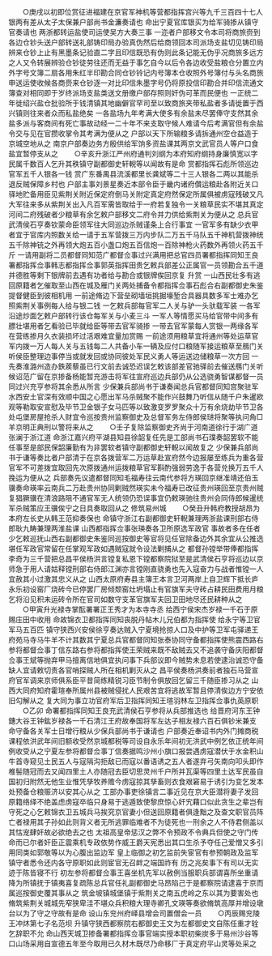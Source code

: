 <!-- { "loadSidebar": true } -->
　　○庚戌以初即位赏征进福建在京官军神机等营都指挥宫兴等九千三百四十七人银两有差从太子太保兼户部尚书金濂奏请也  命出宁夏官库银买为给军骑掺从镇守官奏请也  两浙都转运盐使司运使吴方大奏三事  一迩者户部移文令本司将商旅赍到各边仓钞头送户部转送礼部铸印局办验真伪然后给商领回本司派场支盐切见铸印局辨来仓钞上止有黑墨条记验直二字且印信既恐有伪则此条记能无伪乎况商旅多远方之人又令转展辨验仓钞徒劳往还而无益于事乞自今以后令各边收受盐粮仓分置立内外字号文簿二扇各用朱红半印勘合同仓钞铃记内号簿本仓收照外号簿付与头名商旅申送运使收候各商赍来仓钞逐一对比印信朱墨字号仍将原投信印勘合并印信流通文簿查对相同即于岁终派场支盐类送文册缴户部存照则奸伪可革而民便也  一正统二年徙绍兴盐仓批验所于钱清镇其地幽僻官罕司至以致商旅夹带私盐者多请徙置于西兴镇则往来者众而私盐绝矣  一各盐场九年考满大使多有余盐未尽罢俸守支然其余盐多派与客商间有死亡事故动经一二十年不来支取守候人难请今后考满官但有余盐令交与见在官攒收掌令其考满为便从之  户部以天下所输粮多请拆通州空仓益造于京城空地从之  南京户部奏边务方殷供给军饷多资盐课其两京文武官员人等户口食盐宜暂停支从之
　　○辛亥升浙江严州府通判刘纲为本府知府纲持身廉慎宽以字民属千数百人乞升其秩镇守副都御史轩輗等以闻故有是命  赏都指挥石彪所领巡边官军五千人银各一钱  赏广东番禺县流溪都里长龚斌等二十三人银各二两以其能杀退反贼保障乡村也  户部主事刘景星奏近本部令臣于畿内诸府儹运粮赴各附近关口驿地贮备用臣见紫荆关附近保定府倒马关附定真定府然保定所属俱被虏寇残破又凡大军往来多从紫荆关出入凡百军需皆取给于一府若复独令一关粮草民实不堪其真定河间二府残破者少粮草有余乞敕户部移文二府令并力供给紫荆关为便从之  总兵官武清侯石亨奏钦蒙命臣领军往大同巡边杀贼谨条上合行事宜  一官军多有缺少衣甲者宜于官库内照数关给一请于五军营拨三万内步队二万五千马队五千神机营拨神统五千除神铳之外再领大炮五百小盏口炮五百信炮一百除神枪火药数外再领火药五千斤  一请用副将二员都督同知范广都督佥事过兴满用把总官四员署都指挥同知王良署都指挥佥事韩志都指挥佥事郭英指挥田贵乞敕兵部差公正属官一员领勘合五千道并德胜等剩下银牌前去遇有功者给与勘合或银牌俟回京复  升赏  一山西民壮多有逃回原籍者乞催取至山西在城及雁门关两处捕备令都指挥佥事石彪合右副都御史朱鉴提督健臣到彼相机用  一前途脩边下营垒砌墙垣挑掘壕堑合具器具数多军士难办乞照紫荆关事例每人给与银二钱  一乞敕兵部每官军二人关与驴一头驮载军装  一各军沿途炒面乞敕户部转行该仓每军关与小麦三斗  一军人等情愿买马给官带中间多有膘壮堪用者乞看验已毕就给臣等带去官军骑掺  一带去官军蒙每人赏银一两缘各军在营练掺月久衣装损坏过活艰难宜量加赏赐  一前途须用粮草宜将通州等处运草官军内拨一万人每人关与五钱每二人共备小车一辆及应付口粮随军接运粮草至鴈门关听侯臣整理边事停当或就发回或协同彼处军民义勇人等运送边储粮草一次方回  一先奏淮潞州造办鉄蒺藜虽已行文前去诚恐迟误乞敕该部差官驰驿前去催送鴈门关听候诏范广留在京掺备杨能暂充游击将军往宣府巡边兵部仍从公选骁勇智谋都督一员同过兴充亨参将其余悉从所言  少保兼兵部尚书于谦奏闻总兵官都督同知宫聚驻军水西安土官深有效顺中国之心愿出军马杀贼聚不能作兴鼓舞乃听信从随千户朱暹欧观等勒取安宣慰及毕节卫金银子女马匹等以致激变罗罗聚众十万有余烧劫毕节卫各处屯堡房屋抢杀人财宜令巡按贵州监察御史及总督军务左侍郎侯琎将聚等执问角□羊京明正典刑以警将来从之
　　○壬子复除监察御史齐尚于河南道徐行于湖广道张澜于浙江道  命浙江嘉兴府平湖县知县徐韶复任先是工部尚书石璞奏韶罢软不能任事至是部民保韶廉勤有为非罢软者镇守副都御史轩輗以闻故复之  少保兼兵部尚书于谦等奏比者户部清于在京各拨营军二万运草赴宣府然今边报屡至练兵为重各营官军不可差拨宜取回先次原拨通州运拨粮草官军斟酌强弱劳逸于各营兑换万五千人挽运为便从之  兵部奏先议遣都督同知毛福寿往云南代参将方瑛回京继准靖还伯玉骥奏命瑛率云南兵二万赴贵州协同剿贼然瑛实未今福寿已改征贵州瑛回至京贵州贼复猖獗骥在清浪路阻不通官军无人统领仍恐误事宜仍敕瑛驰往贵州会同侍郎候暹统军杀贼策应王骥俟宁之日具奏取回从之  修筑易州城
　　○癸丑升韩府教授胡昂为本府左长史从韩王范抑奏保也  命镇守浙江右副都御史轩輗兼理两浙盐课刑部右侍郎耿九畴兼理两淮盐课  山西都指挥佥事张瑛奏各卫所原选军政官  事故者多在任者少乞敕巡抚山西右副都御史朱鉴同巡按御史等官将见任官除备边外其余宜从公推选堪任军政官常留在任掌观军政如遇贼寇就令设法剿捕从之  都督孙镗举带俸都指挥李奇为三千营把总昌平侯杨洪言镗复私恩下镗都察院狱至是武清侯石亨将巡边以京师急于用人请姑释镗刑部右侍郎江渊亦言镗刚直骁勇也先入寇奋力与战者惟镗一人宜赦其小过激其忠义从之  山西太原府寿县主簿王本言卫河两岸上自卫辉下抵长庐永乐初设窑厂烧砖今已停罢厂房倾颓窑灶坍塌止有官旗军夫守砖占耕民田费用月粮乞将沿见积未运砖令所在官司如数守支革官旗军夫回卫田地尽还民耕种从之
　　○甲寅升光禄寺掌酝署署正王秀才为本寺寺丞  给西宁侯宋杰岁禄一千石于原赐庄田中收用  命故锦衣卫都指挥同知丧脱丹帖木儿兄伯都为指挥使  给永宁等卫官军马五百匹  镇守狭西兴安侯徐亨奏达贼入宁夏境抢掠人口及中护等卫军屯驿递王府苑马寺马牛羊不计其数其宁夏总兵官都督同知张泰协同守备都指挥使熊震西路右参将都督佥事丁信东路右参将都指挥使王荣贼来既不敌贼去又不追袭守备庆阳都督佥事王斌等抛弃甲马擅离信地俱宜执问事下兵部议即今贼势未息若使逮治诚恐守备缺人宜请敕切责各官哨探贼人所在相机剿灭从之  昌平侯奏杨洪奏前者独石马营宣府官军调来京师俱系臣平昔简练精锐习臣节制令俱放回乞留三千随臣掺习从之  山西大同府知府霍瑄奉所属州县被贼侵扰人民艰苦宜将逃故军暂且停清俟边方宁安依旧勾解从之  复大同为事立功官府军后卫指挥同知王瑄羽林左卫指挥佥事仇英原职
　　○乙卯  命署都指挥同知王良充武清侯石亨参将从兵部推选也  给晋府河东王钟鏸大谷王钟鈜岁禄各一千石清江王府故奉国将军左达子相友禄六百石俱钞米兼支  命守备各关军士日增行粮从少保兵部尚书于谦请也  户部奏近奉诏书内外门摊商税课程依洪武年间旧额收受然京城都税等司设自永乐年间初无洪武中例乞依正统年间例收受从之宁夏左参将都督佥事丁信奏据鸣沙州小旗口报尝遇虏寇潜伏于水金积山牛首寺窥见土民五人与寇隔沟拒敌已而寇以番语诱之五人者遂弃弓矢南向叩头即作椎髻随冠而去又闻四里土人亦随冠去臣切思灵州千户所并瓦渠等四里土达军民虽自国初归附然无他生业惟凭孳牧养赡今虏寇掠其孳畜则衣食艰窘易于诱引为变乞发本处预备仓粮赈济以安其心从之  工部办事吏徐镇言二事近见在京大臣潜将妻子发回原籍络绎不绝盖虑虏寇卒临只身易于逃遁致使黎庶惊心奸宄藉口似此贪生之辈岂有守死之心乞敕锦衣卫五城兵马挨究京官妻小但送回原籍者俱逢黜之及查文职官员阵亡者禄用其子孙如此则背义者无所逃罪临难者不为徒死也一刑余之人不侍君侧盖以其怙宠肆奸故必欲绝去之也  太祖高皇帝惩汉之弊不令预政不令典兵但使之守门传命而已尔者奸臣正震乘机专政依势作威王爵天宪悉出其口生杀予夺任己爱憎又多引用同类如郭敬等以为心腹出监边军  皇上临御之初乞监前失宦官有参预朝政及监军镇守者悉令还内各守原职如此则宦官无召衅之端国祚有  历之兆矣事下有司以无实迹于陈皆寝不行  初左参将都督佥事王喜坐机先军以赦例当服职兵部谓喜所坐重请降为所镇抚于镇夷喜复疏陈总兵官任礼副都御史马昂陷己于是都察院请逮喜于京而属巡按御史覆其事从之  筑金坡镇城堡镇于紫荆关之南五虎岭之东以其为要害处也  脩筑紫荆关城城先窄狭卑洼不堪众兵积粮大理寺卿孔文瑛等奏欲脩筑高厚并增设墩台以为了守之守故有是命  设山东兖州府峄县增会司置僧会一员
　　○丙辰赐兖陵王冲炑第七子名范坝  升镇守狭西都察院右都御史王文为左都御史文自陈任重才辁乞辞职不允  命山西天城卫掺备署都指挥佥事官端实授本职初柴炭多于易州沙谷等口山场采用自宣德五年至今取用已久材木既尽乃命移厂于真定府平山灵等处采之
